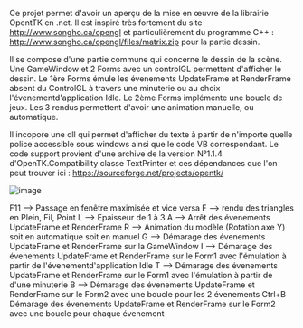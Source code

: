 Ce projet permet d'avoir un aperçu de la mise en œuvre de la librairie OpentTK en .net. Il est inspiré très fortement du site http://www.songho.ca/opengl et particulièrement du programme C++ : http://www.songho.ca/opengl/files/matrix.zip pour la partie dessin. 

Il se compose d'une partie commune qui concerne le dessin de la scène. Une GameWindow et 2 Forms avec un controlGL permettent d'afficher le dessin.
Le 1ère Forms émule les évenements UpdateFrame et RenderFrame absent du ControlGL à travers une minuterie ou au choix l'évenementd'application Idle.
Le 2ème Forms implémente une boucle de jeux.
Les 3 rendus permettent d'avoir une animation manuelle, ou automatique.

Il incopore une dll qui permet d'afficher du texte à partir de n'importe quelle police accessible sous windows ainsi que le code VB correspondant. Le code support provient d'une archive de la version N°1.1.4 d'OpenTK.Compatibility classe TextPrinter et ces dépendances que l'on peut trouver ici : https://sourceforge.net/projects/opentk/

![image](https://user-images.githubusercontent.com/81978881/114317360-045a4300-9b08-11eb-8be9-669bc93e583d.png)

F11 --> Passage en fenêtre maximisée et vice versa
F   --> rendu des triangles en Plein, Fil, Point
L   --> Epaisseur de 1 à 3
A   --> Arrêt des évenements UpdateFrame et RenderFrame
R   --> Animation du modèle (Rotation axe Y) soit en automatique soit en manuel
G   --> Démarage des évenements UpdateFrame et RenderFrame sur la GameWindow
I   --> Démarage des évenements UpdateFrame et RenderFrame sur le Form1 avec l'émulation à partir de l'évenementd'application Idle
T   --> Démarage des évenements UpdateFrame et RenderFrame sur le Form1 avec l'émulation à partir de d'une minuterie
B   --> Démarage des évenements UpdateFrame et RenderFrame sur le Form2 avec une boucle pour les 2 évenements
Ctrl+B  Démarage des évenements UpdateFrame et RenderFrame sur le Form2 avec une boucle pour chaque évenement





